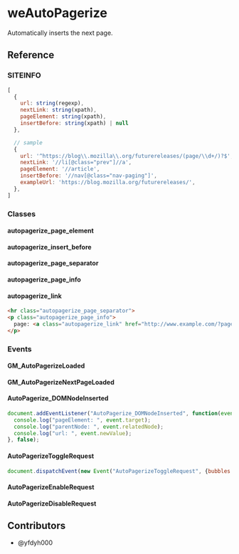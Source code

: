 # weAutoPagerize

Automatically inserts the next page.

## Reference

### SITEINFO

```js
[
  {
    url: string(regexp),
    nextLink: string(xpath),
    pageElement: string(xpath),
    insertBefore: string(xpath) | null
  },

  // sample
  {
    url: '^https://blog\\.mozilla\\.org/futurereleases/(page/\\d+/)?$',
    nextLink: '//li[@class="prev"]//a',
    pageElement: '//article',
    insertBefore: '//nav[@class="nav-paging"]',
    exampleUrl: 'https://blog.mozilla.org/futurereleases/',
  },
]
```

### Classes

#### autopagerize_page_element

#### autopagerize_insert_before

#### autopagerize_page_separator

#### autopagerize_page_info

#### autopagerize_link

```html
<hr class="autopagerize_page_separator">
<p class="autopagerize_page_info">
  page: <a class="autopagerize_link" href="http://www.example.com/?page=2">2</a>
</p>
```

### Events

#### GM_AutoPagerizeLoaded

#### GM_AutoPagerizeNextPageLoaded

#### AutoPagerize_DOMNodeInserted

```js
document.addEventListener("AutoPagerize_DOMNodeInserted", function(event) {
  console.log("pageElement: ", event.target);
  console.log("parentNode: ", event.relatedNode);
  console.log("url: ", event.newValue);
}, false);
```

#### AutoPagerizeToggleRequest

```js
document.dispatchEvent(new Event("AutoPagerizeToggleRequest", {bubbles: true}));
```

#### AutoPagerizeEnableRequest

#### AutoPagerizeDisableRequest

## Contributors

* @yfdyh000
